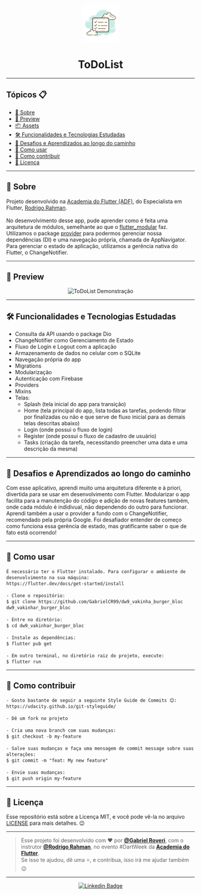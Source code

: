 <p align="center">
    <img src="assets\logo.png" width="100" alt="Logo App ToDoList"/>
</p>

<h1 align="center">ToDoList</h1>

---

<h2>Tópicos 📋</h2>

   <p>

   - [📖 Sobre](#-sobre)
   - [📱 Preview](#-preview)
   - [📦 Assets](#-assets)
   - [🛠️ Funcionalidades e Tecnologias Estudadas](#%EF%B8%8F-funcionalidades-e-tecnologias-estudadas)
   - [🤯 Desafios e Aprendizados ao longo do caminho](#-desafios-e-aprendizados-ao-longo-do-caminho)
   - [🤔 Como usar](#-como-usar)
   - [💪 Como contribuir](#-como-contribuir)
   - [📝 Licença](#-licença)

   </p>

---

<h2>📖 Sobre</h2>

<p>
    Projeto desenvolvido na <a href="http://academiadoflutter.com.br/">Academia do Flutter (ADF)</a>, do Especialista em Flutter, <a href="https://github.com/rodrigorahman">Rodrigo Rahman</a>.<br><br>
    No desenvolvimento desse app, pude aprender como é feita uma arquitetura de módulos, semelhante ao que o <a href="https://pub.dev/packages/flutter_modular">flutter_modular</a> faz.<br>
    Utilizamos o package <a href="https://pub.dev/packages/provider">provider</a> para podermos gerenciar nossa dependências (DI) e uma navegação própria, chamada de AppNavigator.<br>
    Para gerenciar o estado de aplicação, utilizamos a gerência nativa do Flutter, o ChangeNotifier.
</p>

---

<h2>📱 Preview</h2>

   <p align="center">
      <img src=".github/ToDoList-Demo.gif" width="400" alt="ToDoList Demonstração">
   </p>

---

<h2>🛠️ Funcionalidades e Tecnologias Estudadas</h2>

- Consulta da API usando o package Dio
- ChangeNotifier como Gerenciamento de Estado
- Fluxo de Login e Logout com a aplicação
- Armazenamento de dados no celular com o SQLite
- Navegação própria do app
- Migrations
- Modularização
- Autenticação com Firebase
- Providers
- Mixins
- Telas: 
  - Splash (tela inicial do app para transição)
  - Home (tela principal do app, lista todas as tarefas, podendo filtrar por finalizadas ou não e que serve de fluxo inicial para as demais telas descritas abaixo)
  - Login (onde possui o fluxo de login)
  - Register (onde possui o fluxo de cadastro de usuário)
  - Tasks (criação da tarefa, necessitando preencher uma data e uma descrição da mesma)
   </p>

---

<h2>🤯 Desafios e Aprendizados ao longo do caminho</h2>

   <p>
   Com esse aplicativo, aprendi muito uma arquitetura diferente e à priori, divertida para se usar em desenvolvimento com Flutter. Modularizar o app facilita para a manutenção do código e adição de novas features também, onde cada módulo é indidivual, não dependendo do outro para funcionar.<br>
   Aprendi também a usar o provider a fundo com o ChangeNotifier, recomendado pela própria Google. Foi desafiador entender de começo como funciona essa gerência de estado, mas gratificante saber o que de fato está ocorrendo!
   </p>

---

<h2>🤔 Como usar</h2>

   ```
   É necessário ter o Flutter instalado. Para configurar o ambiente de desenvolvimento na sua máquina:
   https://flutter.dev/docs/get-started/install

   - Clone o repositório:
   $ git clone https://github.com/GabrielCR99/dw9_vakinha_burger_bloc dw9_vakinhar_burger_bloc

   - Entre no diretório:
   $ cd dw9_vakinhar_burger_bloc

   - Instale as dependências:
   $ flutter pub get

   - Em outro terminal, no diretório raiz do projeto, execute:
   $ flutter run
   ```

---

<h2>💪 Como contribuir</h2>

   ```
   - Gosto bastante de seguir a seguinte Style Guide de Commits 😊:
   https://udacity.github.io/git-styleguide/

   - Dê um fork no projeto 

   - Cria uma nova branch com suas mudanças:
   $ git checkout -b my-feature

   - Salve suas mudanças e faça uma mensagem de commit message sobre suas alterações:
   $ git commit -m "feat: My new feature"

   - Envie suas mudanças:
   $ git push origin my-feature
   ```

---

<h2>📝 Licença</h2>

<p>
   Esse repositório está sobre a Licença MIT, e você pode vê-la no arquivo <a href="https://github.com/GabrielCR99/dw9_vakinha_burger_bloc/blob/master/LICENSE">LICENSE</a> para mais detalhes. 😉
</p>

---

   >Esse projeto foi desenvolvido com ❤️ por **[@Gabriel Roveri](https://www.linkedin.com/in/gabriel-roveri/)**, com o instrutor **[@Rodrigo Rahman](https://br.linkedin.com/in/rodrigo-rahman)**, no evento #DartWeek da **[Academia do Flutter](https://instituto.academiadoflutter.com.br)**.<br>
   Se isso te ajudou, dê uma ⭐, e contribua, isso irá me ajudar também 😉

---

   <div align="center">

   [![Linkedin Badge](https://img.shields.io/badge/-Gabriel%20Roveri-292929?style=flat-square&logo=Linkedin&logoColor=white&link=https://www.linkedin.com/in/gabriel-roveri/)](https://www.linkedin.com/in/gabriel-roveri/)

   </div>